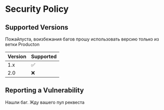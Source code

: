 # Security Policy

## Supported Versions

Пожайлуста, воизбежания багов прошу использовать версию только из ветки Producton

| Version | Supported          |
| ------- | ------------------ |
| 1.x   | :white_check_mark: |
| 2.0   | :x:                |

## Reporting a Vulnerability

Нашли баг. Жду вашего пул реквеста

